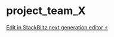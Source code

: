 # project_team_X

[Edit in StackBlitz next generation editor ⚡️](https://stackblitz.com/~/github.com/CalonderA/project_team_X)